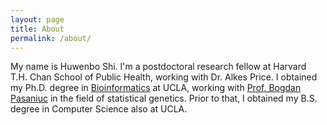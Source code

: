 ```yaml
---
layout: page
title: About
permalink: /about/
---
```


My name is Huwenbo Shi. I'm a postdoctoral research fellow at Harvard T.H. Chan
School of Public Health, working with Dr. Alkes Price. I obtained my Ph.D. degree in
[Bioinformatics](http://bioinformatics.ucla.edu/) at UCLA, working with
[Prof. Bogdan Pasaniuc](http://bogdan.bioinformatics.ucla.edu/) in the field of
statistical genetics. Prior to that, I obtained my B.S. degree in Computer
Science also at UCLA.

